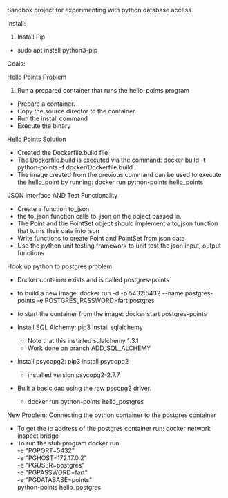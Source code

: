 Sandbox project for experimenting with python database access.


Install:

1.  Install Pip
+ sudo apt install python3-pip


Goals:

Hello Points Problem
1.  Run a prepared container that runs the hello_points program
+ Prepare a container.
+ Copy the source director to the container.
+ Run the install command
+ Execute the binary

Hello Points Solution
+ Created the Dockerfile.build file
+ The Dockerfile.build is executed via the command: 
  docker build -t python-points -f docker/Dockerfile.build  .
+ The image created from the previous command can be used to execute the hello_point by running: 
  docker run python-points hello_points
  
  
  
JSON interface AND Test Functionality
+ Create a function to_json
+ the to_json function calls to_json on the object passed in.
+ The Point and the PointSet object should implement a to_json function that turns their data into json
+ Write functions to create Point and PointSet from json data
+ Use the python unit testing framework to unit test the json input, output functions

Hook up python to postgres problem
+ Docker container exists and is called postgres-points
+ to build a new image: 
  docker run -d -p 5432:5432 --name postgres-points -e POSTGRES_PASSWORD=fart postgres
+ to start the container from the image:
  docker start postgres-points
  
+ Install SQL Alchemy: pip3 install sqlalchemy
  + Note that this installed sqlalchemy 1.3.1
  + Work done on branch ADD_SQL_ALCHEMY
+ Install psycopg2: pip3 install psycopg2
  + installed version psycopg2-2.7.7
+ Built a basic dao using the raw pscopg2 driver. 
  + docker run python-points hello_postgres
  
New Problem: Connecting the python container to the postgres container
+ To get the ip address of the postgres container run: 
docker network inspect bridge
+ To run the stub program 
docker run \
-e "PGPORT=5432" \
-e "PGHOST=172.17.0.2" \
-e "PGUSER=postgres" \
-e "PGPASSWORD=fart" \
-e "PGDATABASE=points" \
python-points  hello_postgres




